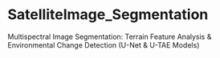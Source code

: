 # SatelliteImage_Segmentation
Multispectral Image Segmentation: Terrain Feature Analysis &amp; Environmental Change Detection (U-Net &amp; U-TAE Models)
